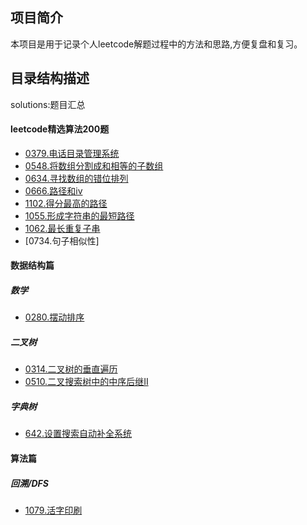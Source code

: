 ## 项目简介
本项目是用于记录个人leetcode解题过程中的方法和思路,方便复盘和复习。

## 目录结构描述
solutions:题目汇总




#### leetcode精选算法200题

- [0379.电话目录管理系统](./solutions/DataStructure/list/design_phone_directory.java)
- [0548.将数组分割成和相等的子数组](./solutions/Algorithm/divide/split_array_with_equal_sum.java)
- [0634.寻找数组的错位排列](./solutions/Algorithm/dp/find_the_derangement_of_an_array.java)
- [0666.路径和iv](./solutions/DataStructure/tree/path_sum_iv.java)
- [1102.得分最高的路径](./solutions/Algorithm/DFSBFS/path_with_maximum_minimum_value.java)
- [1055.形成字符串的最短路径]()
- [1062.最长重复子串]()
- [0734.句子相似性]
#### 数据结构篇

##### 数学
- [0280.摆动排序](./solutions/Algorithm/math/wiggle_sort.java)

##### 二叉树
- [0314.二叉树的垂直遍历](./solutions/DataStructure/tree/binary_tree_vertical_order_traversal.java)
- [0510.二叉搜索树中的中序后继II]()

##### 字典树
- [642.设置搜索自动补全系统](./solutions/DataStructure/tree/design_search_autocomplete_system.java)

#### 算法篇
##### 回溯/DFS
- [1079.活字印刷](./solutions/Algorithm/DFSBFS/letter_tile_possibilities.java)